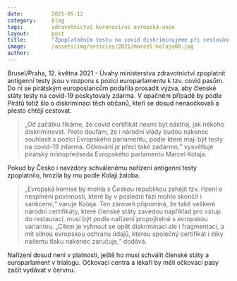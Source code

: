 ```yaml
---
date:         2021-05-12
category:     blog
tags:         zdravotnictví koronavirus evropská-unie
layout:       post
title:        "Zpoplatněním testu na covid diskriminujeme při cestování nenaočkované, říká Kolaja"
image:        /assets/img/articles/2021/marcel-kolaja00.jpg
author:       
---
```

 
 

Brusel/Praha, 12. května 2021 - Úvahy ministerstva zdravotnictví zpoplatnit antigenní testy jsou v rozporu s pozicí europarlamentu k tzv. covid pasům. Do ní se pirátským europoslancům podařila prosadit výzva, aby členské státy testy na covid-19 poskytovaly zdarma. V opačném případě by podle Pirátů totiž šlo o diskriminaci těch občanů, kteří se dosud nenaočkovali a přesto chtějí cestovat.

> „Od začátku říkáme, že covid certifikát nesmí být nástroj, jak někoho diskriminovat. Proto doufám, že i národní vlády budou nakonec souhlasit s pozicí Evropského parlamentu, podle které mají být testy na covid-19 zdarma. Očkování je přeci také zadarmo,“ vysvětluje pirátský místopředseda Evropského parlamentu Marcel Kolaja.

Pokud by Česko i navzdory schválenému nařízení antigenní testy zpoplatnilo, hrozila by mu podle Kolaji žaloba. 

> „Evropská komise by mohla s Českou republikou zahájit tzv. řízení o nesplnění povinnosti, které by v poslední fázi mohlo skončit i sankcemi,“ varuje Kolaja. Ten zároveň připomíná, že také veškeré národní certifikáty, které členské státy zavedou například pro vstup do restaurací, musí být podle nařízení propojitelné s evropskou variantou. „Cílem je vyhnout se opět diskriminaci ale i fragmentaci, a mít silnou evropskou ochranu údajů, kterou společný certifikát i díky našemu tlaku nakonec zaručuje,“ dodává.

Nařízení dosud není v platnosti, ještě ho musí schválit členské státy a europarlament v trialogu. Očkovací centra a lékaři by měli očkovací pasy začít vydávat v červnu.
